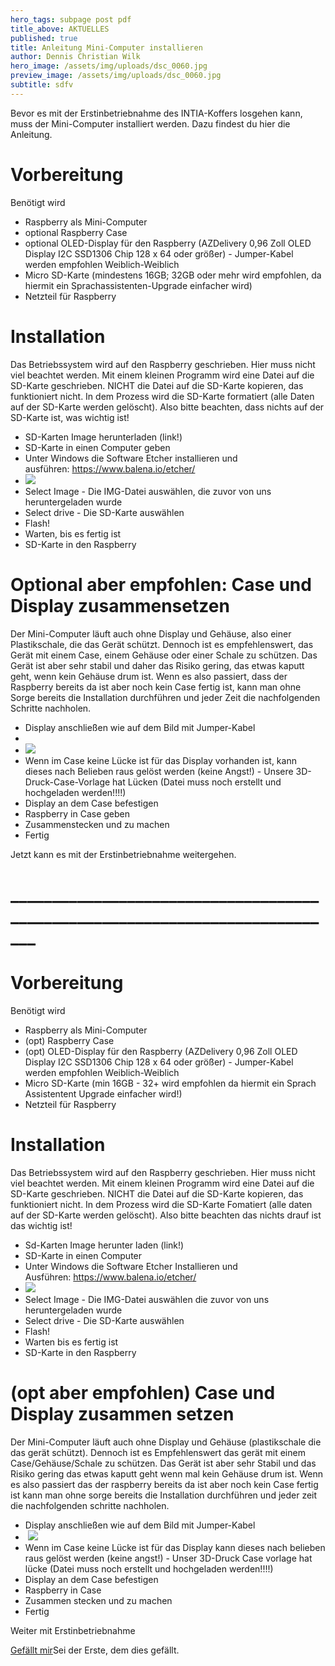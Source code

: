 ```yaml
---
hero_tags: subpage post pdf
title_above: AKTUELLES
published: true
title: Anleitung Mini-Computer installieren
author: Dennis Christian Wilk
hero_image: /assets/img/uploads/dsc_0060.jpg
preview_image: /assets/img/uploads/dsc_0060.jpg
subtitle: sdfv
---
```

<!--StartFragment-->

Bevor es mit der Erstinbetriebnahme des INTIA-Koffers losgehen kann, muss der Mini-Computer installiert werden. Dazu findest du hier die Anleitung.  

# Vorbereitung 

Benötigt wird 

* Raspberry als Mini-Computer 
* optional Raspberry Case 
* optional OLED-Display für den Raspberry (AZDelivery 0,96 Zoll OLED Display I2C SSD1306 Chip 128 x 64 oder größer) - Jumper-Kabel werden empfohlen Weiblich-Weiblich  
* Micro SD-Karte (mindestens 16GB; 32GB oder mehr wird empfohlen, da hiermit ein Sprachassistenten-Upgrade einfacher wird) 
* Netzteil für Raspberry 

# Installation 

Das Betriebssystem wird auf den Raspberry geschrieben. Hier muss nicht viel beachtet werden. Mit einem kleinen Programm wird eine Datei auf die SD-Karte geschrieben. NICHT die Datei auf die SD-Karte kopieren, das funktioniert nicht. In dem Prozess wird die SD-Karte formatiert (alle Daten auf der SD-Karte werden gelöscht). Also bitte beachten, dass nichts auf der SD-Karte ist, was wichtig ist! 

* SD-Karten Image herunterladen (link!) 
* SD-Karte in einen Computer geben  
* Unter Windows die Software Etcher installieren und ausführen: <https://www.balena.io/etcher/> 
* ![](https://wiki.th-koeln.de/download/attachments/27691881/image2022-1-14_13-44-25.png?version=1&modificationDate=1642418237042&api=v2)
* Select Image - Die IMG-Datei auswählen, die zuvor von uns heruntergeladen wurde 
* Select drive - Die SD-Karte auswählen 
* Flash! 
* Warten, bis es fertig ist 
* SD-Karte in den Raspberry 

# Optional aber empfohlen: Case und Display zusammensetzen 

Der Mini-Computer läuft auch ohne Display und Gehäuse, also einer Plastikschale, die das Gerät schützt. Dennoch ist es empfehlenswert, das Gerät mit einem Case, einem Gehäuse oder einer Schale zu schützen. Das Gerät ist aber sehr stabil und daher das Risiko gering, das etwas kaputt geht, wenn kein Gehäuse drum ist. Wenn es also passiert, dass der Raspberry bereits da ist aber noch kein Case fertig ist, kann man ohne Sorge bereits die Installation durchführen und jeder Zeit die nachfolgenden Schritte nachholen. 

* Display anschließen wie auf dem Bild mit Jumper-Kabel 
*
* ![](https://m.media-amazon.com/images/I/611iVBH-XFS._SL1500_.jpg)
* Wenn im Case keine Lücke ist für das Display vorhanden ist, kann dieses nach Belieben raus gelöst werden (keine Angst!) - Unsere 3D-Druck-Case-Vorlage hat Lücken (Datei muss noch erstellt und hochgeladen werden!!!!) 
* Display an dem Case befestigen 
* Raspberry in Case geben 
* Zusammenstecken und zu machen 
* Fertig 

Jetzt kann es mit der Erstinbetriebnahme weitergehen.  

# \_\_\_\_\_\_\_\_\_\_\_\_\_\_\_\_\_\_\_\_\_\_\_\_\_\_\_\_\_\_\_\_\_\_\_\_\_\_\_\_\_\_\_\_\_\_\_\_\_\_\_\_\_\_\_\_\_\_\_\_\_\_\_\_\_\_\_\_\_\_\_\_\_\_\_\__

# Vorbereitung

Benötigt wird

* Raspberry als Mini-Computer
* (opt) Raspberry Case
* (opt) OLED-Display für den Raspberry (AZDelivery 0,96 Zoll OLED Display I2C SSD1306 Chip 128 x 64 oder größer) - Jumper-Kabel werden empfohlen Weiblich-Weiblich
* Micro SD-Karte (min 16GB - 32+ wird empfohlen da hiermit ein Sprach Assistentent Upgrade einfacher wird!)
* Netzteil für Raspberry

# Installation

Das Betriebssystem wird auf den Raspberry geschrieben. Hier muss nicht viel beachtet werden. Mit einem kleinen Programm wird eine Datei auf die SD-Karte geschrieben. NICHT die Datei auf die SD-Karte kopieren, das funktioniert nicht. In dem Prozess wird die SD-Karte Fomatiert (alle daten auf der SD-Karte werden gelöscht). Also bitte beachten das nichts drauf ist das wichtig ist!

* Sd-Karten Image herunter laden (link!)
* SD-Karte in einen Computer
* Unter Windows die Software Etcher Installieren und Ausführen: <https://www.balena.io/etcher/>
* ![](https://wiki.th-koeln.de/download/attachments/27691881/image2022-1-14_13-44-25.png?version=1&modificationDate=1642418237042&api=v2)
* Select Image - Die IMG-Datei auswählen die zuvor von uns heruntergeladen wurde
* Select drive - Die SD-Karte auswählen
* Flash!
* Warten bis es fertig ist
* SD-Karte in den Raspberry

# (opt aber empfohlen) Case und Display zusammen setzen

Der Mini-Computer läuft auch ohne Display und Gehäuse (plastikschale die das gerät schützt). Dennoch ist es Empfehlenswert das gerät mit einem Case/Gehäuse/Schale zu schützen. Das Gerät ist aber sehr Stabil und das Risiko gering das etwas kaputt geht wenn mal kein Gehäuse drum ist. Wenn es also passiert das der raspberry bereits da ist aber noch kein Case fertig ist kann man ohne sorge bereits die Installation durchführen und jeder zeit die nachfolgenden schritte nachholen.

* Display anschließen wie auf dem Bild mit Jumper-Kabel
*  ![](https://m.media-amazon.com/images/I/611iVBH-XFS._SL1500_.jpg)
* Wenn im Case keine Lücke ist für das Display kann dieses nach belieben raus gelöst werden (keine angst!) - Unser 3D-Druck Case vorlage hat lücke (Datei muss noch erstellt und hochgeladen werden!!!!)
* Display an dem Case befestigen
* Raspberry in Case
* Zusammen stecken und zu machen
* Fertig

Weiter mit Erstinbetriebnahme

[Gefällt mir](https://wiki.th-koeln.de/display/INTIA/Anleitung+Mini-Computer+installieren)Sei der Erste, dem dies gefällt.

<!--EndFragment-->